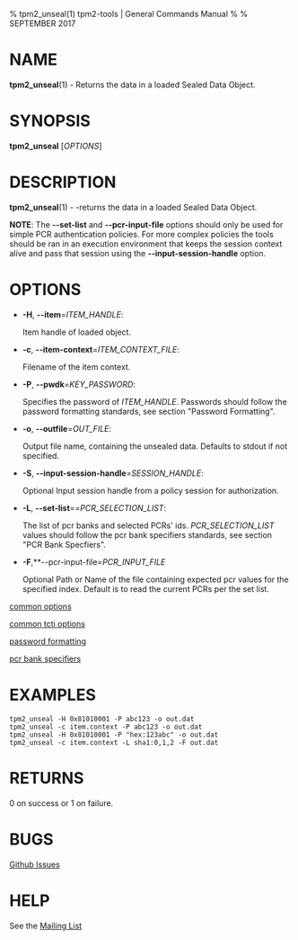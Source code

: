 % tpm2_unseal(1) tpm2-tools | General Commands Manual
%
% SEPTEMBER 2017

# NAME

**tpm2_unseal**(1) - Returns the data in a loaded Sealed Data Object.

# SYNOPSIS

**tpm2_unseal** [*OPTIONS*]

# DESCRIPTION

**tpm2_unseal**(1) - -returns the data in a loaded Sealed Data Object.

**NOTE**: The **--set-list** and **--pcr-input-file** options should only be
used for simple PCR authentication policies. For more complex policies the
tools should be ran in an execution environment that keeps the session context
alive and pass that session using the **--input-session-handle** option.

# OPTIONS

  * **-H**, **--item**=_ITEM\_HANDLE_:

    Item handle of loaded object.

  * **-c**, **--item-context**=_ITEM\_CONTEXT\_FILE_:

    Filename of the item context.

  * **-P**, **--pwdk**=_KEY\_PASSWORD_:

    Specifies the password of _ITEM\_HANDLE_. Passwords should follow the
    password formatting standards, see section "Password Formatting".

  * **-o**, **--outfile**=_OUT\_FILE_:

    Output file name, containing the unsealed data. Defaults to stdout if not specified.

  * **-S**, **--input-session-handle**=_SESSION\_HANDLE_:

    Optional Input session handle from a policy session for authorization.

  * **-L**, **--set-list**==_PCR\_SELECTION\_LIST_:

    The list of pcr banks and selected PCRs' ids.
    _PCR\_SELECTION\_LIST_ values should follow the
    pcr bank specifiers standards, see section "PCR Bank Specfiers".

  * **-F**,**--pcr-input-file=_PCR\_INPUT\_FILE_

    Optional Path or Name of the file containing expected pcr values for the specified index.
    Default is to read the current PCRs per the set list.

[common options](common/options.md)

[common tcti options](common/tcti.md)

[password formatting](common/password.md)

[pcr bank specifiers](common/password.md)

# EXAMPLES

```
tpm2_unseal -H 0x81010001 -P abc123 -o out.dat
tpm2_unseal -c item.context -P abc123 -o out.dat
tpm2_unseal -H 0x81010001 -P "hex:123abc" -o out.dat
tpm2_unseal -c item.context -L sha1:0,1,2 -F out.dat
```

# RETURNS

0 on success or 1 on failure.

# BUGS

[Github Issues](https://github.com/01org/tpm2-tools/issues)

# HELP

See the [Mailing List](https://lists.01.org/mailman/listinfo/tpm2)